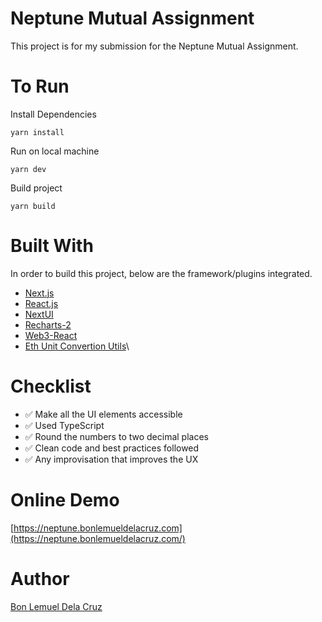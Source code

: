 # Neptune Mutual Assignment

This project is for my submission for the Neptune Mutual Assignment.

# To Run

Install Dependencies
```
yarn install
```

Run on local machine
```
yarn dev
```

Build project
```
yarn build
```

# Built With

In order to build this project, below are the framework/plugins integrated.

* [Next.js](https://nextjs.org/)
* [React.js](https://reactjs.org/)
* [NextUI](https://nextui.org/)
* [Recharts-2](https://www.npmjs.com/package/react-chartjs-2)
* [Web3-React](https://github.com/NoahZinsmeister/web3-react)
* [Eth Unit Convertion Utils](https://www.npmjs.com/package/@ethersproject/units)\

# Checklist

* ✅ Make all the UI elements accessible
* ✅ Used TypeScript
* ✅ Round the numbers to two decimal places
* ✅ Clean code and best practices followed
* ✅ Any improvisation that improves the UX


# Online Demo
[https://neptune.bonlemueldelacruz.com](https://neptune.bonlemueldelacruz.com/)


# Author

[Bon Lemuel Dela Cruz](https://linktr.ee/bonlemuel)
